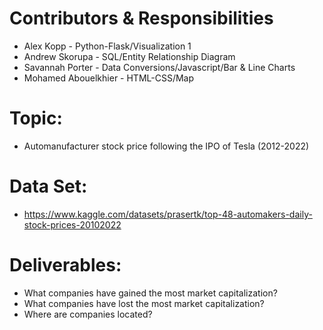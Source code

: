 # Contributors & Responsibilities
- Alex Kopp - Python-Flask/Visualization 1
- Andrew Skorupa - SQL/Entity Relationship Diagram
- Savannah Porter - Data Conversions/Javascript/Bar & Line Charts
- Mohamed Abouelkhier - HTML-CSS/Map

# Topic:
- Automanufacturer stock price following the IPO of Tesla (2012-2022)
 
# Data Set:
- https://www.kaggle.com/datasets/prasertk/top-48-automakers-daily-stock-prices-20102022

# Deliverables:
- What companies have gained the most market capitalization?
- What companies have lost the most market capitalization?
- Where are companies located?


